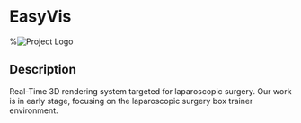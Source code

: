 # EasyVis

%![Project Logo](path_to_logo_or_image)

## Description
Real-Time 3D rendering system targeted for laparoscopic surgery. Our work is in early stage, focusing on the laparoscopic surgery box trainer environment.
